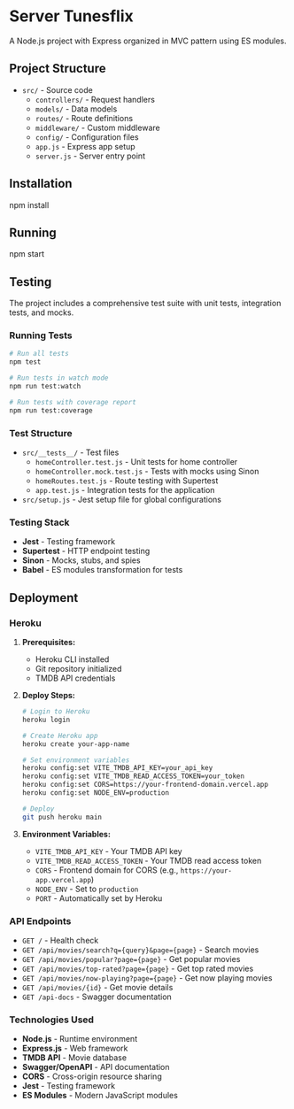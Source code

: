 # Server Tunesflix

A Node.js project with Express organized in MVC pattern using ES modules.

## Project Structure

- `src/` - Source code
  - `controllers/` - Request handlers
  - `models/` - Data models
  - `routes/` - Route definitions
  - `middleware/` - Custom middleware
  - `config/` - Configuration files
  - `app.js` - Express app setup
  - `server.js` - Server entry point

## Installation

npm install

## Running

npm start

## Testing

The project includes a comprehensive test suite with unit tests, integration tests, and mocks.

### Running Tests

```bash
# Run all tests
npm test

# Run tests in watch mode
npm run test:watch

# Run tests with coverage report
npm run test:coverage
```

### Test Structure

- `src/__tests__/` - Test files
  - `homeController.test.js` - Unit tests for home controller
  - `homeController.mock.test.js` - Tests with mocks using Sinon
  - `homeRoutes.test.js` - Route testing with Supertest
  - `app.test.js` - Integration tests for the application
- `src/setup.js` - Jest setup file for global configurations

### Testing Stack

- **Jest** - Testing framework
- **Supertest** - HTTP endpoint testing
- **Sinon** - Mocks, stubs, and spies
- **Babel** - ES modules transformation for tests

## Deployment

### Heroku

1. **Prerequisites:**
   - Heroku CLI installed
   - Git repository initialized
   - TMDB API credentials

2. **Deploy Steps:**
   ```bash
   # Login to Heroku
   heroku login

   # Create Heroku app
   heroku create your-app-name

   # Set environment variables
   heroku config:set VITE_TMDB_API_KEY=your_api_key
   heroku config:set VITE_TMDB_READ_ACCESS_TOKEN=your_token
   heroku config:set CORS=https://your-frontend-domain.vercel.app
   heroku config:set NODE_ENV=production

   # Deploy
   git push heroku main
   ```

3. **Environment Variables:**
   - `VITE_TMDB_API_KEY` - Your TMDB API key
   - `VITE_TMDB_READ_ACCESS_TOKEN` - Your TMDB read access token
   - `CORS` - Frontend domain for CORS (e.g., `https://your-app.vercel.app`)
   - `NODE_ENV` - Set to `production`
   - `PORT` - Automatically set by Heroku

### API Endpoints

- `GET /` - Health check
- `GET /api/movies/search?q={query}&page={page}` - Search movies
- `GET /api/movies/popular?page={page}` - Get popular movies
- `GET /api/movies/top-rated?page={page}` - Get top rated movies
- `GET /api/movies/now-playing?page={page}` - Get now playing movies
- `GET /api/movies/{id}` - Get movie details
- `GET /api-docs` - Swagger documentation

### Technologies Used

- **Node.js** - Runtime environment
- **Express.js** - Web framework
- **TMDB API** - Movie database
- **Swagger/OpenAPI** - API documentation
- **CORS** - Cross-origin resource sharing
- **Jest** - Testing framework
- **ES Modules** - Modern JavaScript modules
